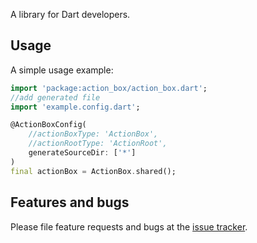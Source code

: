 A library for Dart developers.

## Usage

A simple usage example:

```dart
import 'package:action_box/action_box.dart';
//add generated file
import 'example.config.dart';

@ActionBoxConfig(
    //actionBoxType: 'ActionBox',
    //actionRootType: 'ActionRoot',
    generateSourceDir: ['*']
)
final actionBox = ActionBox.shared();
```

## Features and bugs

Please file feature requests and bugs at the [issue tracker][tracker].

[tracker]: https://github.com/yookjy/action_box_generator/issues
